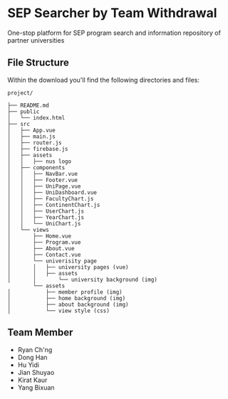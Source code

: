 # SEP Searcher by Team Withdrawal

One-stop platform for SEP program search and information repository of partner universities

## File Structure
Within the download you'll find the following directories and files:
```
project/

├── README.md
├── public
│   └── index.html
├── src
│   ├── App.vue
│   ├── main.js
│   ├── router.js
│   ├── firebase.js
│   ├── assets
│   │   ├── nus logo
│   ├── components
│   │   ├── NavBar.vue
│   │   ├── Footer.vue
│   │   ├── UniPage.vue
│   │   ├── UniDashboard.vue
│   │   ├── FacultyChart.js
│   │   ├── ContinentChart.js
│   │   ├── UserChart.js
│   │   ├── YearChart.js
│   │   └── UniChart.js
│   └── views
│       ├── Home.vue
│       ├── Program.vue
│       ├── About.vue
│       ├── Contact.vue
│       └── univerisity page
│       │   ├── university pages (vue)
│       │   ├── assets
│       │       └── university background (img)
        └── assets
│           ├── member profile (img)
│           ├── home background (img)
│           ├── about background (img)
│           └── view style (css) 
```

## Team Member
- Ryan Ch'ng
- Dong Han
- Hu Yidi
- Jian Shuyao
- Kirat Kaur
- Yang Bixuan

